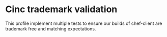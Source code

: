 # Cinc trademark validation

This profile implement multiple tests to ensure our builds of chef-client are trademark free and matching expectations.

